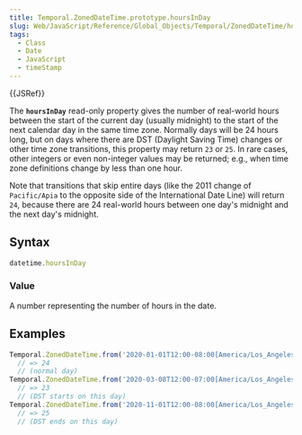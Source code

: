 ```yaml
---
title: Temporal.ZonedDateTime.prototype.hoursInDay
slug: Web/JavaScript/Reference/Global_Objects/Temporal/ZonedDateTime/hoursInDay
tags:
  - Class
  - Date
  - JavaScript
  - timeStamp
---
```

{{JSRef}}

<p class="summary"><span class="seoSummary">The <strong><code>hoursInDay</code></strong> read-only property gives the number of real-world hours between the start of the current day (usually midnight) to the start of the next calendar day in the same time zone.</span> Normally days will be 24 hours long, but on days where there are DST (Daylight Saving Time) changes or other time zone transitions, this property may return <code>23</code> or <code>25</code>. In rare cases, other integers or even non-integer values may be returned; e.g., when time zone definitions change by less than one hour.</p>

<div class="note"><p>Note that transitions that skip entire days (like the 2011 change of <code>Pacific/Apia</code> to the opposite side of the International Date Line) will return <code>24</code>, because there are 24 real-world hours between one day's midnight and the next day's midnight.</p></div>

## Syntax

```js
datetime.hoursInDay
```

### Value

A number representing the number of hours in the date.

## Examples

```js
Temporal.ZonedDateTime.from('2020-01-01T12:00-08:00[America/Los_Angeles]').hoursInDay;
  // => 24
  // (normal day)
Temporal.ZonedDateTime.from('2020-03-08T12:00-07:00[America/Los_Angeles]').hoursInDay;
  // => 23
  // (DST starts on this day)
Temporal.ZonedDateTime.from('2020-11-01T12:00-08:00[America/Los_Angeles]').hoursInDay;
  // => 25
  // (DST ends on this day)
```
